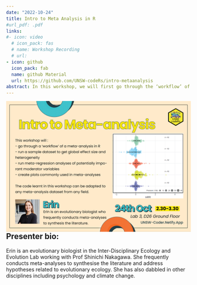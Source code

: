 ```yaml
---
date: "2022-10-24"
title: Intro to Meta Analysis in R
#url_pdf: .pdf
links:
#- icon: video
  # icon_pack: fas
  # name: Workshop Recording 
  # url: 
- icon: github
  icon_pack: fab
  name: github Material
  url: https://github.com/UNSW-codeRs/intro-metaanalysis
abstract: In this workshop, we will first go through the ‘workflow’ of what a meta-analysis in R entails. We will then run through some code together on a sample dataset to get a global effect size and heterogeneity, as well as run some meta-regression analyses of potentially important moderator variables. We will also create some plots that are commonly used in meta-analyses. The code we learn in this workshop can be adapted to any meta-analysis dataset from any field.
---
```


<img src="metaanlysis-01.png" width=1450 style = "margin-left: 0px; margin-right: 0px; float:right;">


## Presenter bio:
Erin is an evolutionary biologist in the Inter-Disciplinary Ecology and Evolution Lab working with Prof Shinichi Nakagawa. She frequently conducts meta-analyses to synthesise the literature and address hypotheses related to evolutionary ecology. She has also dabbled in other disciplines including psychology and climate change. 


